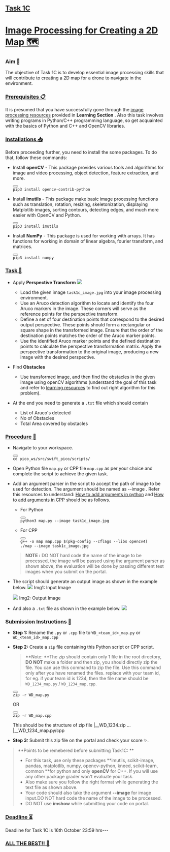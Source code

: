 ## [Task 1C](https://portal.e-yantra.org/themeBook/wd/Task_1/task_1c.html#task-1c)

# [Image Processing for Creating a 2D Map 🗺️](https://portal.e-yantra.org/themeBook/wd/Task_1/task_1c.html#image-processing-for-creating-a-2d-map-)

### Aim 🎯

The objective of Task 1C is to develop essential image processing skills that will contribute to creating a 2D map for a drone to navigate in the environment.

### [Prerequisites 📋](https://portal.e-yantra.org/themeBook/wd/Task_1/task_1c.html#prerequisites-)

It is presumed that you have successfully gone through the [image processing resources](https://portal.e-yantra.org/themeBook/wd/Learnings/Image_Processing/image_processing.html) provided in  **Learning Section** . Also this task involves writing programs in Python/C++ programming language, so get acquainted with the basics of Python and C++ and OpenCV libraries.

### [Installations 📥](https://portal.e-yantra.org/themeBook/wd/Task_1/task_1c.html#installations-)

Before proceeding further, you need to install the some packages. To do that, follow these commands:

* Install **openCV** - This package provides various tools and algorithms for image and video processing, object detection, feature extraction, and more.
  <pre><div class="buttons"><button class="fa fa-copy clip-button" title="Copy to clipboard" aria-label="Copy to clipboard"><i class="tooltiptext"></i></button></div><code class="hljs">pip3 install opencv-contrib-python
  </code></pre>
* Install **imutils** - This package make basic image processing functions such as translation, rotation, resizing, skeletonization, displaying Matplotlib images, sorting contours, detecting edges, and much more easier with OpenCV and Python.
  <pre><div class="buttons"><button class="fa fa-copy clip-button" title="Copy to clipboard" aria-label="Copy to clipboard"><i class="tooltiptext"></i></button></div><code class="hljs">pip3 install imutils
  </code></pre>
* Install **NumPy** - This package is used for working with arrays. It has functions for working in domain of linear algebra, fourier transform, and matrices.
  <pre><div class="buttons"><button class="fa fa-copy clip-button" title="Copy to clipboard" aria-label="Copy to clipboard"><i class="tooltiptext"></i></button></div><code class="hljs">pip3 install numpy
  </code></pre>

### [Task 📝](https://portal.e-yantra.org/themeBook/wd/Task_1/task_1c.html#task-)

* Apply **Perspective Transform**
  ![](https://portal.e-yantra.org/themeBook/wd/Task_1/images/perspective_transform.jpg)

  * Load the given image `task1c_image.jpg` into your image processing environment.
  * Use an Aruco detection algorithm to locate and identify the four Aruco markers in the image. These corners will serve as the reference points for the perspective transform.
  * Define a set of four destination points that correspond to the desired output perspective. These points should form a rectangular or square shape in the transformed image. Ensure that the order of the destination points matches the order of the Aruco marker points.
  * Use the identified Aruco marker points and the defined destination points to calculate the perspective transformation matrix. Apply the perspective transformation to the original image, producing a new image with the desired perspective.
* Find **Obstacles**

  * Use transformed image, and then find the obstacles in the given image using openCV algorithms (understand the goal of this task and refer to [learning resources](https://portal.e-yantra.org/themeBook/wd/Task_1/(../Learnings/Image_Processing/image_processing.html)) to find out right algorithm for this problem).
* At the end you need to generate a `.txt` file which should contain

  * List of Aruco's detected
  * No of Obstacles
  * Total Area covered by obstacles

### [Procedure 📑](https://portal.e-yantra.org/themeBook/wd/Task_1/task_1c.html#procedure-)

* Navigate to your workspace.

  <pre><div class="buttons"><button class="fa fa-copy clip-button" title="Copy to clipboard" aria-label="Copy to clipboard"><i class="tooltiptext"></i></button></div><code class="hljs">cd pico_ws/src/swift_pico/scripts/
  </code></pre>
* Open Python file `map.py` or CPP file `map.cpp` as per your choice and complete the script to achieve the given task.
* Add an argument parser in the script to accept the path of image to be used for detection. The argument should be named as --image . Refer this resources to understand: [How to add arguments in python](https://docs.python.org/3/library/argparse.html) and [How to add arguments in CPP](https://www.geeksforgeeks.org/command-line-arguments-in-cpp/) should be as follows.

  * For Python
    <pre><div class="buttons"><button class="fa fa-copy clip-button" title="Copy to clipboard" aria-label="Copy to clipboard"><i class="tooltiptext"></i></button></div><code class="hljs">python3 map.py --image task1c_image.jpg
    </code></pre>
  * For CPP
    <pre><div class="buttons"><button class="fa fa-copy clip-button" title="Copy to clipboard" aria-label="Copy to clipboard"><i class="tooltiptext"></i></button></div><code class="hljs">g++ -o map map.cpp $(pkg-config --cflags --libs opencv4)
    ./map --image task1c_image.jpg
    </code></pre>

  > **NOTE :** DO NOT hard code the name of the image to be processed, the image will be passed using the argument parser as shown above, the evaluation will be done by passing different test images when you submit on the portal.
  >
* The script should generate an output image as shown in the example below.
  ![](https://portal.e-yantra.org/themeBook/wd/Task_1/images/input.jpg) Img1: Input Image

  ![](https://portal.e-yantra.org/themeBook/wd/Task_1/images/output.png) Img2: Output Image
* And also a `.txt` file as shown in the example below.
  ![](https://portal.e-yantra.org/themeBook/wd/Task_1/images/text.png)

### [Submission Instructions 💯](https://portal.e-yantra.org/themeBook/wd/Task_1/task_1c.html#submission-instructions-)

* **Step 1:** Rename the `.py` or `.cpp` file to `WD_<team_id>_map.py` or `WD_<team_id>_map.cpp`
* **Step 2:** Create a `zip` file containing this Python script or CPP script.

  > **Note: **The zip should contain only 1 file in the root directory, **DO NOT** make a folder and then zip, you should directly zip the file. You can use this command to zip the file. Use this command only after you have renamed the files. replace with your team id, for eg. if your team id is 1234, then the file name should be `WD_1234_map.py` / `WD_1234_map.cpp`.
  >

  <pre><div class="buttons"><button class="fa fa-copy clip-button" title="Copy to clipboard" aria-label="Copy to clipboard"><i class="tooltiptext"></i></button></div><code class="hljs">zip -r WD_<team_id>map.py
  </code></pre>

  OR

  <pre><div class="buttons"><button class="fa fa-copy clip-button" title="Copy to clipboard" aria-label="Copy to clipboard"><i class="tooltiptext"></i></button></div><code class="hljs">zip -r WD_<team_id>map.cpp
  </code></pre>

  This should be the structure of zip file
  |__WD_1234.zip
  … |__WD_1234_map.py/cpp
* **Step 3:** Submit this zip file on the portal and check your score ✨.

> **Points to be remebered before submitting Task1C:
> **
>
> * For this task, use only these packages **imutils, scikit-image, pandas, matplotlib, numpy, opencv-python, kneed, scikit-learn, common **for python and only **openCV** for C++. If you will use any other package grader won't evaluate your task.
> * Also make sure you follow the right format while generating the text file as shown above.
> * Your code should also take the argument **--image** for image input.DO NOT hard code the name of the image to be processed.
> * DO NOT use **imshow** while submitting your code on portal.

### [Deadline ⏳](https://portal.e-yantra.org/themeBook/wd/Task_1/task_1c.html#deadline-)

Deadline for Task 1C is 16th October 23:59 hrs---

### [ALL THE BEST!! 🌟](https://portal.e-yantra.org/themeBook/wd/Task_1/task_1c.html#all-the-best-)

